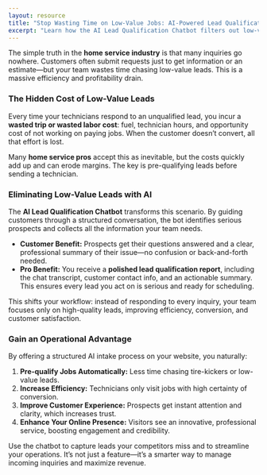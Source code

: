 ```yaml
---
layout: resource
title: "Stop Wasting Time on Low-Value Jobs: AI-Powered Lead Qualification"
excerpt: "Learn how the AI Lead Qualification Chatbot filters out low-value inquiries, pre-qualifies serious leads, and ensures every dispatched job has a high likelihood of closing."
---
```


The simple truth in the **home service industry** is that many inquiries go nowhere. Customers often submit requests just to get information or an estimate—but your team wastes time chasing low-value leads. This is a massive efficiency and profitability drain.

### The Hidden Cost of Low-Value Leads

Every time your technicians respond to an unqualified lead, you incur a **wasted trip or wasted labor cost**: fuel, technician hours, and opportunity cost of not working on paying jobs. When the customer doesn’t convert, all that effort is lost.

Many **home service pros** accept this as inevitable, but the costs quickly add up and can erode margins. The key is pre-qualifying leads before sending a technician.

### Eliminating Low-Value Leads with AI

The **AI Lead Qualification Chatbot** transforms this scenario. By guiding customers through a structured conversation, the bot identifies serious prospects and collects all the information your team needs.

* **Customer Benefit:** Prospects get their questions answered and a clear, professional summary of their issue—no confusion or back-and-forth needed.  
* **Pro Benefit:** You receive a **polished lead qualification report**, including the chat transcript, customer contact info, and an actionable summary. This ensures every lead you act on is serious and ready for scheduling.

This shifts your workflow: instead of responding to every inquiry, your team focuses only on high-quality leads, improving efficiency, conversion, and customer satisfaction.

### Gain an Operational Advantage

By offering a structured AI intake process on your website, you naturally:

1. **Pre-qualify Jobs Automatically:** Less time chasing tire-kickers or low-value leads.  
2. **Increase Efficiency:** Technicians only visit jobs with high certainty of conversion.  
3. **Improve Customer Experience:** Prospects get instant attention and clarity, which increases trust.  
4. **Enhance Your Online Presence:** Visitors see an innovative, professional service, boosting engagement and credibility.

Use the chatbot to capture leads your competitors miss and to streamline your operations. It’s not just a feature—it’s a smarter way to manage incoming inquiries and maximize revenue.
